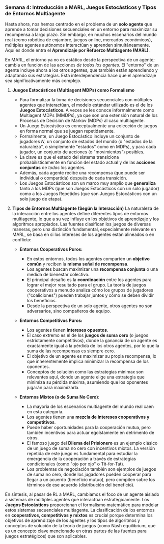 ### Semana 4: Introducción a MARL, Juegos Estocásticos y Tipos de Entornos Multiagente

Hasta ahora, nos hemos centrado en el problema de un **solo agente** que aprende a tomar decisiones secuenciales en un entorno para maximizar su recompensa a largo plazo. Sin embargo, en muchos escenarios del mundo real (como robótica de enjambre, juegos online, mercados económicos), múltiples agentes autónomos interactúan y aprenden simultáneamente. Aquí es donde entra el **Aprendizaje por Refuerzo Multiagente (MARL)**.

En MARL, el entorno ya no es estático desde la perspectiva de un agente; cambia en función de las acciones *de todos los agentes*. El "entorno" de un agente incluye ahora a los otros agentes, que también están aprendiendo y adaptando sus estrategias. Esta interdependencia hace que el aprendizaje sea significativamente más complejo.

1.  **Juegos Estocásticos (Multiagent MDPs) como Formalismo**
    *   Para formalizar la toma de decisiones secuenciales con múltiples agentes que interactúan, el modelo estándar utilizado es el de los **Juegos Estocásticos**. A veces se les conoce informalmente como Multiagent MDPs (MMDPs), ya que son una extensión natural de los Procesos de Decisión de Markov (MDPs) al caso multiagente.
    *   Un Juego Estocástico es conceptualmente una colección de juegos en forma normal que se juegan repetidamente.
    *   Formalmente, un Juego Estocástico incluye un conjunto de jugadores $N$, un conjunto de estados del mundo (o "estados de la naturaleza", o simplemente "estados" como en MDPs), y para cada jugador, un conjunto de acciones (o "movimientos") posibles.
    *   La clave es que el estado del sistema transiciona probabilísticamente en función del estado actual y de las **acciones conjuntas** de *todos* los agentes.
    *   Además, cada agente recibe una recompensa (que puede ser individual o compartida) después de cada transición.
    *   Los Juegos Estocásticos son un marco muy amplio que **generaliza** tanto a los MDPs (que son Juegos Estocásticos con un solo jugador) como a los Juegos Repetidos (que son Juegos Estocásticos con un solo juego de etapa).

2.  **Tipos de Entornos Multiagente (Según la Interacción)**
    La naturaleza de la interacción entre los agentes define diferentes tipos de entornos multiagente, lo que a su vez influye en los objetivos de aprendizaje y los algoritmos apropiados. Las fuentes clasifican los juegos de diversas maneras, pero una distinción fundamental, especialmente relevante en MARL, se basa en si los intereses de los agentes están alineados o en conflicto:

    *   **Entornos Cooperativos Puros:**
        *   En estos entornos, todos los agentes comparten un **objetivo común** y reciben la **misma señal de recompensa**.
        *   Los agentes buscan maximizar una **recompensa conjunta** o una medida de bienestar colectivo.
        *   El principal desafío es la **coordinación** entre los agentes para lograr el mejor resultado para el grupo. La teoría de juegos cooperativos a menudo analiza cómo los grupos de jugadores ("coaliciones") pueden trabajar juntos y cómo se deben dividir los beneficios.
        *   Desde la perspectiva de un solo agente, otros agentes no son adversarios, sino compañeros de equipo.

    *   **Entornos Competitivos Puros:**
        *   Los agentes tienen **intereses opuestos**.
        *   El caso extremo es el de los **juegos de suma cero** (o juegos estrictamente competitivos), donde la ganancia de un agente es exactamente igual a la pérdida de los otros agentes, por lo que la suma de las recompensas es siempre cero.
        *   El objetivo de un agente es maximizar su propia recompensa, lo que inherentemente implica minimizar la recompensa de los oponentes.
        *   Conceptos de solución como las estrategias minimax son relevantes aquí, donde un agente elige una estrategia que minimiza su pérdida máxima, asumiendo que los oponentes jugarán para maximizarla.

    *   **Entornos Mixtos (o de Suma No Cero):**
        *   La mayoría de los escenarios multiagente del mundo real caen en esta categoría.
        *   Los agentes tienen una **mezcla de intereses cooperativos y competitivos**.
        *   Puede haber oportunidades para la cooperación mutua, pero también incentivos para actuar egoístamente en detrimento de otros.
        *   El famoso juego del **Dilema del Prisionero** es un ejemplo clásico de un juego de suma no cero con incentivos mixtos. La versión repetida de este juego es fundamental para estudiar la emergencia de la cooperación a través de estrategias condicionales (como "ojo por ojo" o Tit-for-Tat).
        *   Los problemas de negociación también son ejemplos de juegos de suma no cero, donde los jugadores pueden cooperar para llegar a un acuerdo (beneficio mutuo), pero compiten sobre los términos de ese acuerdo (distribución del beneficio).

En síntesis, al pasar de RL a MARL, cambiamos el foco de un agente aislado a sistemas de múltiples agentes que interactúan estratégicamente. Los **Juegos Estocásticos** proporcionan el formalismo matemático para modelar estos sistemas secuenciales multiagente. La clasificación de los entornos en **cooperativos, competitivos y mixtos** es crucial porque determina los objetivos de aprendizaje de los agentes y los tipos de algoritmos y conceptos de solución de la teoría de juegos (como Nash equilibrium, que es un concepto clave mencionado en otras partes de las fuentes para juegos estratégicos) que son aplicables.
